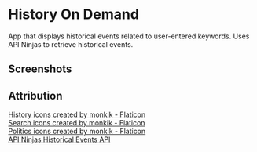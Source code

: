 # History On Demand

App that displays historical events related to user-entered keywords. Uses API Ninjas to retrieve historical events.

## Screenshots

## Attribution
<a href="https://www.flaticon.com/free-icons/history" title="history icons">History icons created by monkik - Flaticon</a> <br>
<a href="https://www.flaticon.com/free-icons/search" title="search icons">Search icons created by monkik - Flaticon</a> <br>
<a href="https://www.flaticon.com/free-icons/politics" title="politics icons">Politics icons created by monkik - Flaticon</a> <br>
<a href="https://api-ninjas.com/api/historicalevents" title="api ninjas">API Ninjas Historical Events API</a> <br>
